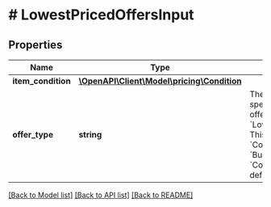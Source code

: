 # # LowestPricedOffersInput

## Properties

Name | Type | Description | Notes
------------ | ------------- | ------------- | -------------
**item_condition** | [**\OpenAPI\Client\Model\pricing\Condition**](Condition.md) |  |
**offer_type** | **string** | The input parameter specifies the type of offers requested for &#x60;LowestPricedOffers&#x60;. This applies to &#x60;Consumer&#x60; and &#x60;Business&#x60; offers. &#x60;Consumer&#x60; is the default &#x60;offerType&#x60;. |

[[Back to Model list]](../../README.md#models) [[Back to API list]](../../README.md#endpoints) [[Back to README]](../../README.md)
